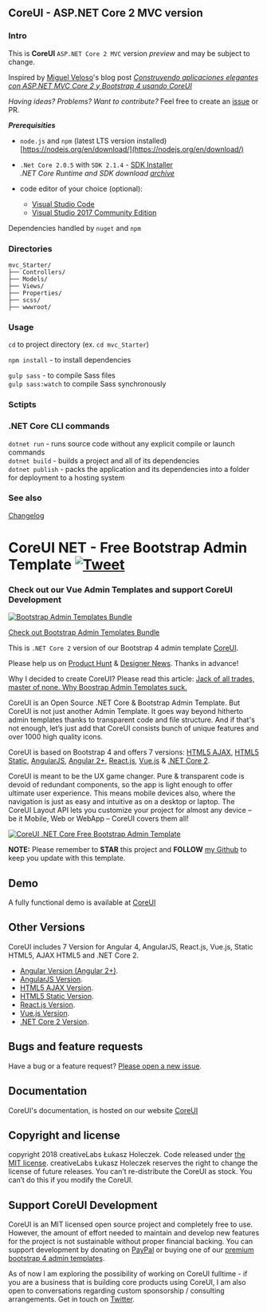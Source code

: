 ## CoreUI - ASP.NET Core 2 MVC version

### Intro 
This is **CoreUI** `ASP.NET Core 2 MVC` version *preview* and may be subject to change.  

Inspired by [Miguel Veloso](http://www.coderepo.blog/about/)'s blog post _[Construyendo aplicaciones elegantes con ASP.NET MVC Core 2 y Bootstrap 4 usando CoreUI](http://www.coderepo.blog/posts/construyendo-aplicaciones-elegantes-aspnet-mvc-core-2-bootstrap-4-coreui/)_ 

_Having ideas? Problems? Want to contribute?_
Feel free to create an [issue](https://github.com/mrholek/CoreUI-NET/issues/new) or PR.

***Prerequisities***

- `node.js` and `npm` (latest LTS version installed) [https://nodejs.org/en/download/](https://nodejs.org/en/download/)
- `.Net Core 2.0.5` with `SDK 2.1.4` - [SDK Installer](https://github.com/dotnet/core/blob/master/release-notes/download-archives/2.0.5-download.md)  
  _.NET Core Runtime and SDK download [archive](https://github.com/dotnet/core/blob/master/release-notes/download-archive.md)_  

- code editor of your choice (optional):  
	- [Visual Studio Code](https://code.visualstudio.com/)
	- [Visual Studio 2017 Community Edition](https://www.visualstudio.com/downloads/)
  
Dependencies handled by `nuget` and `npm`

### Directories
```
mvc_Starter/
├── Controllers/
├── Models/
├── Views/
├── Properties/
├── scss/
├── wwwroot/
```

### Usage
`cd` to project directory (ex. `cd mvc_Starter`)

`npm install` - to install dependencies

`gulp sass` - to compile Sass files  
`gulp sass:watch` to compile Sass synchronously

### Sctipts

### .NET Core CLI commands
`dotnet run` - runs source code without any explicit compile or launch commands  
`dotnet build` - builds a project and all of its dependencies  
`dotnet publish` - packs the application and its dependencies into a folder for deployment to a hosting system  

### See also

[Changelog](./CHANGELOG.md)  

# CoreUI NET - Free Bootstrap Admin Template [![Tweet](https://img.shields.io/twitter/url/http/shields.io.svg?style=social)](https://twitter.com/intent/tweet?text=CoreUI%20-%20Free%20NET%20Admin%20Template%20&url=http://coreui.io/vue/&hashtags=bootstrap,admin,template,dashboard,panel,free,angular,react,vue)

### Check out our Vue Admin Templates and support CoreUI Development

[![Bootstrap Admin Templates Bundle](https://genesisui.com/img/bundle2.png)](https://genesisui.com/bundle.html?support=1)

[Check out Bootstrap Admin Templates Bundle](https://genesisui.com/bundle.html?support=1)

This is `.NET Core 2` version of our Bootstrap 4 admin template [CoreUI](https://github.com/mrholek/CoreUI-Free-Bootstrap-Admin-Template).

Please help us on [Product Hunt](https://www.producthunt.com/posts/coreui-open-source-bootstrap-4-admin-template-with-angular-2-react-js-vue-js-support) & [Designer News](https://www.designernews.co/stories/81127). Thanks in advance!

Why I decided to create CoreUI? Please read this article: [Jack of all trades, master of none. Why Boostrap Admin Templates suck.](https://medium.com/@lukaszholeczek/jack-of-all-trades-master-of-none-5ea53ef8a1f#.7eqx1bcd8)

CoreUI is an Open Source .NET Core & Bootstrap Admin Template. But CoreUI is not just another Admin Template. It goes way beyond hitherto admin templates thanks to transparent code and file structure. And if that's not enough, let’s just add that CoreUI consists bunch of unique features and over 1000 high quality icons.

CoreUI is based on Bootstrap 4 and offers 7 versions: [HTML5 AJAX](https://github.com/mrholek/CoreUI-Free-Bootstrap-Admin-Template), [HTML5 Static](https://github.com/mrholek/CoreUI-Free-Bootstrap-Admin-Template), [AngularJS](https://github.com/mrholek/CoreUI-AngularJS), [Angular 2+](https://github.com/mrholek/CoreUI-Angular), [React.js](https://github.com/mrholek/CoreUI-React), [Vue.js](https://github.com/mrholek/CoreUI-Vue) &  [.NET Core 2](https://github.com/mrholek/CoreUI-NET).

CoreUI is meant to be the UX game changer. Pure & transparent code is devoid of redundant components, so the app is light enough to offer ultimate user experience. This means mobile devices also, where the navigation is just as easy and intuitive as on a desktop or laptop. The CoreUI Layout API lets you customize your project for almost any device – be it Mobile, Web or WebApp – CoreUI covers them all!

[![CoreUI .NET Core Free Bootstrap Admin Template](http://coreui.io/assets/img/coreui.png "CoreUI Free Bootstrap Admin Template")](http://coreui.io)

**NOTE:** Please remember to **STAR** this project and **FOLLOW** [my Github](https://github.com/mrholek) to keep you update with this template.

## Demo

A fully functional demo is available at [CoreUI](http://coreui.io/)

## Other Versions

CoreUI includes 7 Version for Angular 4, AngularJS, React.js, Vue.js, Static HTML5, AJAX HTML5 and .NET Core 2.

* [Angular Version (Angular 2+)](https://github.com/mrholek/CoreUI-Angular).
* [AngularJS Version](https://github.com/mrholek/CoreUI-AngularJS).
* [HTML5 AJAX Version](https://github.com/mrholek/CoreUI-Free-Bootstrap-Admin-Template).
* [HTML5 Static Version](https://github.com/mrholek/CoreUI-Free-Bootstrap-Admin-Template).
* [React.js Version](https://github.com/mrholek/CoreUI-React).
* [Vue.js Version](https://github.com/mrholek/CoreUI-Vue).
* [.NET Core 2 Version](https://github.com/mrholek/CoreUI-NET).

## Bugs and feature requests

Have a bug or a feature request? [Please open a new issue](https://github.com/mrholek/CoreUI-NET/issues/new).

## Documentation

CoreUI's documentation, is hosted on our website [CoreUI](http://coreui.io/)

## Copyright and license

copyright 2018 creativeLabs Łukasz Holeczek. Code released under [the MIT license](https://github.com/mrholek/CoreUI-NET/blob/master/LICENSE).
creativeLabs Łukasz Holeczek reserves the right to change the license of future releases. You can’t re-distribute the CoreUI as stock. You can’t do this if you modify the CoreUI.

## Support CoreUI Development

CoreUI is an MIT licensed open source project and completely free to use. However, the amount of effort needed to maintain and develop new features for the project is not sustainable without proper financial backing. You can support development by donating on [PayPal](https://www.paypal.me/holeczek) or buying one of our [premium bootstrap 4 admin templates](https://genesisui.com/?support=1).

As of now I am exploring the possibility of working on CoreUI fulltime - if you are a business that is building core products using CoreUI, I am also open to conversations regarding custom sponsorship / consulting arrangements. Get in touch on [Twitter](https://twitter.com/lukaszholeczek).